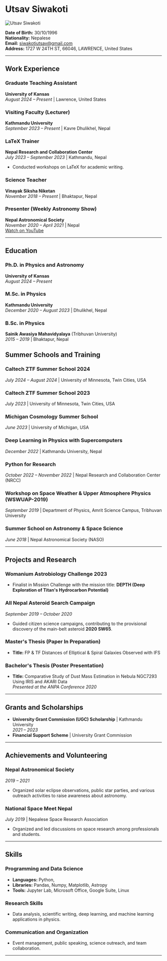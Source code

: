# Utsav Siwakoti

![Utsav Siwakoti](./utsav_image.jpg)

**Date of Birth:** 30/10/1996  
**Nationality:** Nepalese  
**Email:** siwakotiutsav@gmail.com  
**Address:** 1727 W 24TH ST, 66046, LAWRENCE, United States


---


## Work Experience

### Graduate Teaching Assistant  
**University of Kansas**  
*August 2024 – Present* | Lawrence, United States  


### Visiting Faculty (Lecturer)  
**Kathmandu University**  
*September 2023 – Present* | Kavre Dhulikhel, Nepal  

### LaTeX Trainer  
**Nepal Research and Collaboration Center**  
*July 2023 – September 2023* | Kathmandu, Nepal  
- Conducted workshops on LaTeX for academic writing. 

### Science Teacher  
**Vinayak Siksha Niketan**  
*November 2018 – Present* | Bhaktapur, Nepal  


### Presenter (Weekly Astronomy Show)  
**Nepal Astronomical Society**  
*November 2020 – April 2021* | Nepal  
  [Watch on YouTube](https://www.youtube.com/watch?v=P_5UQXVVwDc&list=PLul8K3GMpIGk4qovgWH8cT0jdECUnKk3C)

---

## Education

### Ph.D. in Physics and Astronomy  
**University of Kansas**  
*August 2024 – Present*  


### M.Sc. in Physics  
**Kathmandu University**  
*December 2020 – August 2023* | Dhulikhel, Nepal  


### B.Sc. in Physics  
**Sainik Awasiya Mahavidyalaya** (Tribhuvan University)  
*2015 – 2019* | Bhaktapur, Nepal  


## Summer Schools and Training

### Caltech ZTF Summer School 2024  
*July 2024 – August 2024* | University of Minnesota, Twin Cities, USA  

### Caltech ZTF Summer School 2023  
*July 2023* | University of Minnesota, Twin Cities, USA  

### Michigan Cosmology Summer School  
*June 2023* | University of Michigan, USA  

### Deep Learning in Physics with Supercomputers  
*December 2022* | Kathmandu University, Nepal  

### Python for Research  
*October 2022 – November 2022* | Nepal Research and Collaboration Center (NRCC)  

### Workshop on Space Weather & Upper Atmosphere Physics (WSWUAP-2019)  
*September 2019* | Department of Physics, Amrit Science Campus, Tribhuvan University  

### Summer School on Astronomy & Space Science  
*June 2018* | Nepal Astronomical Society (NASO)

---

## Projects and Research

### Womanium Astrobiology Challenge 2023  
- Finalist in Mission Challenge with the mission title: **DEPTH (Deep Exploration of Titan's Hydrocarbon Potential)**

### All Nepal Asteroid Search Campaign  
*September 2019 – October 2020*  
- Guided citizen science campaigns, contributing to the provisional discovery of the main-belt asteroid **2020 SW65**.

### Master's Thesis (Paper In Preparation)  
- **Title:** FP & TF Distances of Elliptical & Spiral Galaxies Observed with IFS  


### Bachelor's Thesis (Poster Presentation)  
- **Title:** Comparative Study of Dust Mass Estimation in Nebula NGC7293 Using IRIS and AKARI Data  
  *Presented at the ANPA Conference 2020*  

---

## Grants and Scholarships

- **University Grant Commission (UGC) Scholarship** | Kathmandu University  
  *2021 – 2023*  
- **Financial Support Scheme** | University Grant Commission  

---

## Achievements and Volunteering

### Nepal Astronomical Society  
*2019 – 2021*  
- Organized solar eclipse observations, public star parties, and various outreach activities to raise awareness about astronomy.

### National Space Meet Nepal  
*July 2019* | Nepalese Space Research Association  
- Organized and led discussions on space research among professionals and students.

---


## Skills

### Programming and Data Science
- **Languages:** Python, 
- **Libraries:** Pandas, Numpy, Matplotlib, Astropy  
- **Tools:** Jupyter Lab, Microsoft Office, Google Suite, Linux

### Research Skills
- Data analysis, scientific writing, deep learning, and machine learning applications in physics.

### Communication and Organization
- Event management, public speaking, science outreach, and team collaboration.

---





